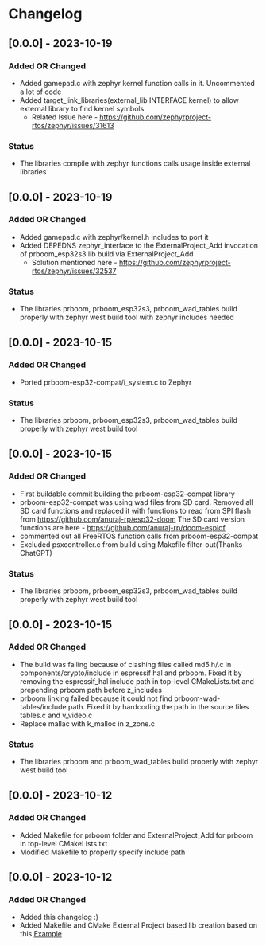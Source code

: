 # Changelog

## [0.0.0] - 2023-10-19

### Added OR Changed
- Added gamepad.c with zephyr kernel function calls in it. Uncommented a lot of code 
- Added target_link_libraries(external_lib INTERFACE kernel) to allow external library to find kernel symbols
    - Related Issue here - https://github.com/zephyrproject-rtos/zephyr/issues/31613

### Status
- The libraries compile with zephyr functions calls usage inside external libraries

## [0.0.0] - 2023-10-19

### Added OR Changed
- Added gamepad.c with zephyr/kernel.h includes to port it
- Added DEPEDNS zephyr_interface to the ExternalProject_Add invocation of prboom_esp32s3 lib build via ExternalProject_Add
    - Solution mentioned here - https://github.com/zephyrproject-rtos/zephyr/issues/32537

### Status
- The libraries prboom, prboom_esp32s3, prboom_wad_tables build properly with zephyr west build tool with zephyr includes needed

## [0.0.0] - 2023-10-15

### Added OR Changed
- Ported prboom-esp32-compat/i_system.c to Zephyr

### Status
- The libraries prboom, prboom_esp32s3, prboom_wad_tables build properly with zephyr west build tool 

## [0.0.0] - 2023-10-15

### Added OR Changed
- First buildable commit building the prboom-esp32-compat library
- prboom-esp32-compat was using wad files from SD card. Removed all SD card functions
  and replaced it with functions to read from SPI flash from https://github.com/anuraj-rp/esp32-doom
  The SD card version functions are here - https://github.com/anuraj-rp/doom-espidf
- commented out all FreeRTOS function calls from prboom-esp32-compat
- Excluded psxcontroller.c from build using Makefile filter-out(Thanks ChatGPT)

### Status
- The libraries prboom, prboom_esp32s3, prboom_wad_tables build properly with zephyr west build tool 

## [0.0.0] - 2023-10-15

### Added OR Changed
- The build was failing because of clashing files called md5.h/.c in components/crypto/include in espressif hal and prboom.
  Fixed it by removing the espressif_hal include path in top-level CMakeLists.txt and prepending prboom path before z_includes
- prboom linking failed because it could not find prboom-wad-tables/include path.
  Fixed it by hardcoding the path in the source files tables.c and v_video.c
- Replace mallac with k_malloc in z_zone.c

### Status
- The libraries prboom and prboom_wad_tables build properly with zephyr west build tool 

## [0.0.0] - 2023-10-12

### Added OR Changed
- Added Makefile for prboom folder and ExternalProject_Add for prboom in top-level CMakeLists.txt
- Modified Makefile to properly specify include path 

## [0.0.0] - 2023-10-12

### Added OR Changed
- Added this changelog :)
- Added Makefile and CMake External Project based lib creation based on this [Example](https://github.com/anuraj-rp/zephyr-esp32/tree/main/esp32_samples/03_mylibtest)

